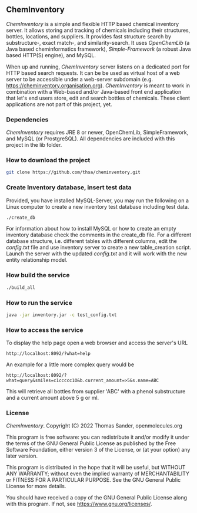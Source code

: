 ## ChemInventory
*ChemInventory* is a simple and flexible HTTP based chemical inventory server. It allows storing
and tracking of chemicals including their structures, bottles, locations, and suppliers.
It provides fast structure search by substructure-, exact match-, and similarity-search.
It uses *OpenChemLib* (a Java based cheminformatics framework), *Simple-Framework* (a robust
Java based HTTP(S) engine), and MySQL.

When up and running, *ChemInventory* server listens on a dedicated port for HTTP based search requests.
It can be be used as virtual host of a web server to be accessible under a web-server subdomain
(e.g. https://cheminventory.organisation.org).
*ChemInventory* is meant to work in combination with a Web-based and/or Java-based front end
application that let's end users store, edit and search bottles of chemicals. These client
applications are not part of this project, yet.

### Dependencies
*ChemInventory* requires JRE 8 or newer, OpenChemLib, SimpleFramework, and MySQL (or ProstgreSQL).
All dependencies are included with this project in the lib folder.

### How to download the project
```bash
git clone https://github.com/thsa/cheminventory.git
```

### Create Inventory database, insert test data
Provided, you have installed MySQL-Server, you may run the following on a Linux computer
to create a new inventory test database including test data.
```bash
./create_db
```
For information about how to install MySQL or how to create an empty inventory database
check the comments in the create_db file. For a different database structure, i.e.
different tables with different columns, edit the *config.txt* file and use inventory server
to create a new table_creation script. Launch the server with the updated *config.txt* and
it will work with the new entity relationship model.

### How build the service
```bash
./build_all
```

### How to run the service
```bash
java -jar inventory.jar -c test_config.txt
```

### How to access the service
To display the help page open a web browser and access the server's URL
```
http://localhost:8092/?what=help
```
An example for a little more complex query would be
```
http://localhost:8092/?what=query&smiles=c1ccccc1O&b.current_amount=>5&s.name=ABC
```
This will retrieve all bottles from supplier 'ABC' with a phenol substructure and a current amount above 5 g or ml.


### License
*ChemInventory*. Copyright (C) 2022 Thomas Sander, openmolecules.org

This program is free software: you can redistribute it and/or modify
it under the terms of the GNU General Public License as published by
the Free Software Foundation, either version 3 of the License, or
(at your option) any later version.

This program is distributed in the hope that it will be useful,
but WITHOUT ANY WARRANTY; without even the implied warranty of
MERCHANTABILITY or FITNESS FOR A PARTICULAR PURPOSE.  See the
GNU General Public License for more details.

You should have received a copy of the GNU General Public License
along with this program.  If not, see <https://www.gnu.org/licenses/>.
